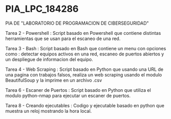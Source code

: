 # PIA_LPC_184286
PIA DE "LABORATORIO DE PROGRAMACION  DE CIBERSEGURIDAD"

Tarea 2 - Powershell : Script basado en Powershell que contiene distintas herramientas que se usan para el escaneo de una red.

Tarea 3 - Bash : Script basado en Bash que contiene un menu con opciones como : detectar equipos activos en una red, escaneo de puertos abiertos y un despliegue de informacion del equipo.

Tarea 4 - Web Scraping : Script basado en Python que usando una URL de una pagina con trabajos falsos, realiza un web scraping usando el modulo BeautifulSoup y la imprime en un archivo .csv

Tarea 6 - Escaner de Puertos : Script basado en Python que utiliza el modulo python-nmap para ejecutar un escaner de puertos.

Tarea 8 - Creando ejecutables : Codigo y ejecutable basado en python que muestra un reloj mostrando la hora local.
